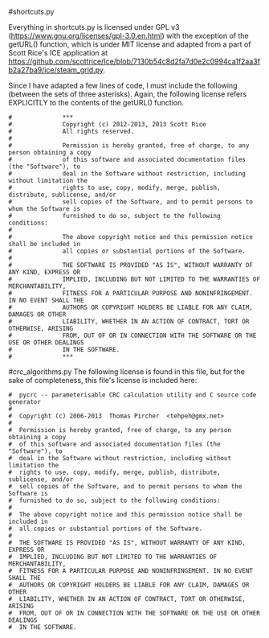 #shortcuts.py

Everything in shortcuts.py is licensed under GPL v3 (https://www.gnu.org/licenses/gpl-3.0.en.html) with the exception of the getURL() function, which is under MIT license and adapted from a part of Scott Rice's ICE application at https://github.com/scottrice/Ice/blob/7130b54c8d2fa7d0e2c0994ca1f2aa3fb2a27ba9/ice/steam_grid.py.

Since I have adapted a few lines of code, I must include the following (between the sets of three asterisks). Again, the following license refers EXPLICITLY to the contents of the getURL() function.
```
#              ***
#              Copyright (c) 2012-2013, 2013 Scott Rice
#              All rights reserved.
#
#              Permission is hereby granted, free of charge, to any person obtaining a copy
#              of this software and associated documentation files (the "Software"), to
#              deal in the Software without restriction, including without limitation the
#              rights to use, copy, modify, merge, publish, distribute, sublicense, and/or
#              sell copies of the Software, and to permit persons to whom the Software is
#              furnished to do so, subject to the following conditions:
#
#              The above copyright notice and this permission notice shall be included in
#              all copies or substantial portions of the Software.
#
#              THE SOFTWARE IS PROVIDED "AS IS", WITHOUT WARRANTY OF ANY KIND, EXPRESS OR
#              IMPLIED, INCLUDING BUT NOT LIMITED TO THE WARRANTIES OF MERCHANTABILITY,
#              FITNESS FOR A PARTICULAR PURPOSE AND NONINFRINGEMENT. IN NO EVENT SHALL THE
#              AUTHORS OR COPYRIGHT HOLDERS BE LIABLE FOR ANY CLAIM, DAMAGES OR OTHER
#              LIABILITY, WHETHER IN AN ACTION OF CONTRACT, TORT OR OTHERWISE, ARISING
#              FROM, OUT OF OR IN CONNECTION WITH THE SOFTWARE OR THE USE OR OTHER DEALINGS
#              IN THE SOFTWARE.
#              ***
```
#crc_algorithms.py
The following license is found in this file, but for the sake of completeness, this file's license is included here:
```
#  pycrc -- parameterisable CRC calculation utility and C source code generator
#
#  Copyright (c) 2006-2013  Thomas Pircher  <tehpeh@gmx.net>
#
#  Permission is hereby granted, free of charge, to any person obtaining a copy
#  of this software and associated documentation files (the "Software"), to
#  deal in the Software without restriction, including without limitation the
#  rights to use, copy, modify, merge, publish, distribute, sublicense, and/or
#  sell copies of the Software, and to permit persons to whom the Software is
#  furnished to do so, subject to the following conditions:
#
#  The above copyright notice and this permission notice shall be included in
#  all copies or substantial portions of the Software.
#
#  THE SOFTWARE IS PROVIDED "AS IS", WITHOUT WARRANTY OF ANY KIND, EXPRESS OR
#  IMPLIED, INCLUDING BUT NOT LIMITED TO THE WARRANTIES OF MERCHANTABILITY,
#  FITNESS FOR A PARTICULAR PURPOSE AND NONINFRINGEMENT. IN NO EVENT SHALL THE
#  AUTHORS OR COPYRIGHT HOLDERS BE LIABLE FOR ANY CLAIM, DAMAGES OR OTHER
#  LIABILITY, WHETHER IN AN ACTION OF CONTRACT, TORT OR OTHERWISE, ARISING
#  FROM, OUT OF OR IN CONNECTION WITH THE SOFTWARE OR THE USE OR OTHER DEALINGS
#  IN THE SOFTWARE.
```
